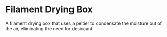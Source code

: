 # Filament Drying Box

A filament drying box that uses a peltier to condensate the moisture out of the air, eliminating the need for desiccant.


